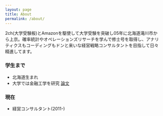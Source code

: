 ```yaml
---
layout: page
title: About
permalink: /about/
---
```



2ch(大学受験板)とAmazonを駆使して大学受験を突破し05年に北海道滝川市から上京。確率統計やオペレーションズリサーチを学んで修士号を取得し、アナリティクスもコーディングもドンと来いな経営戦略コンサルタントを目指して日々精進してます。

### 学生まで

- 北海道生まれ
- 大学では金融工学を研究 [論文](http://link.springer.com/chapter/10.1007/978-3-642-20009-0_21#page-1)


### 現在

- 経営コンサルタント(2011-)
